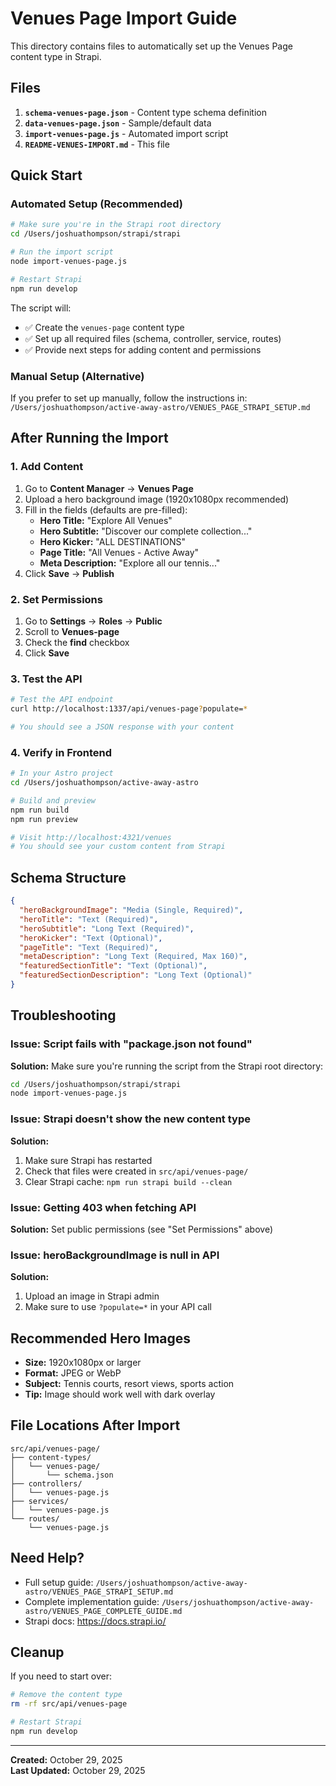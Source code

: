 # Venues Page Import Guide

This directory contains files to automatically set up the Venues Page content type in Strapi.

## Files

1. **`schema-venues-page.json`** - Content type schema definition
2. **`data-venues-page.json`** - Sample/default data
3. **`import-venues-page.js`** - Automated import script
4. **`README-VENUES-IMPORT.md`** - This file

## Quick Start

### Automated Setup (Recommended)

```bash
# Make sure you're in the Strapi root directory
cd /Users/joshuathompson/strapi/strapi

# Run the import script
node import-venues-page.js

# Restart Strapi
npm run develop
```

The script will:
- ✅ Create the `venues-page` content type
- ✅ Set up all required files (schema, controller, service, routes)
- ✅ Provide next steps for adding content and permissions

### Manual Setup (Alternative)

If you prefer to set up manually, follow the instructions in:
`/Users/joshuathompson/active-away-astro/VENUES_PAGE_STRAPI_SETUP.md`

## After Running the Import

### 1. Add Content

1. Go to **Content Manager** → **Venues Page**
2. Upload a hero background image (1920x1080px recommended)
3. Fill in the fields (defaults are pre-filled):
   - **Hero Title:** "Explore All Venues"
   - **Hero Subtitle:** "Discover our complete collection..."
   - **Hero Kicker:** "ALL DESTINATIONS"
   - **Page Title:** "All Venues - Active Away"
   - **Meta Description:** "Explore all our tennis..."
4. Click **Save** → **Publish**

### 2. Set Permissions

1. Go to **Settings** → **Roles** → **Public**
2. Scroll to **Venues-page**
3. Check the **find** checkbox
4. Click **Save**

### 3. Test the API

```bash
# Test the API endpoint
curl http://localhost:1337/api/venues-page?populate=*

# You should see a JSON response with your content
```

### 4. Verify in Frontend

```bash
# In your Astro project
cd /Users/joshuathompson/active-away-astro

# Build and preview
npm run build
npm run preview

# Visit http://localhost:4321/venues
# You should see your custom content from Strapi
```

## Schema Structure

```json
{
  "heroBackgroundImage": "Media (Single, Required)",
  "heroTitle": "Text (Required)",
  "heroSubtitle": "Long Text (Required)",
  "heroKicker": "Text (Optional)",
  "pageTitle": "Text (Required)",
  "metaDescription": "Long Text (Required, Max 160)",
  "featuredSectionTitle": "Text (Optional)",
  "featuredSectionDescription": "Long Text (Optional)"
}
```

## Troubleshooting

### Issue: Script fails with "package.json not found"

**Solution:** Make sure you're running the script from the Strapi root directory:
```bash
cd /Users/joshuathompson/strapi/strapi
node import-venues-page.js
```

### Issue: Strapi doesn't show the new content type

**Solution:** 
1. Make sure Strapi has restarted
2. Check that files were created in `src/api/venues-page/`
3. Clear Strapi cache: `npm run strapi build --clean`

### Issue: Getting 403 when fetching API

**Solution:** Set public permissions (see "Set Permissions" above)

### Issue: heroBackgroundImage is null in API

**Solution:** 
1. Upload an image in Strapi admin
2. Make sure to use `?populate=*` in your API call

## Recommended Hero Images

- **Size:** 1920x1080px or larger
- **Format:** JPEG or WebP
- **Subject:** Tennis courts, resort views, sports action
- **Tip:** Image should work well with dark overlay

## File Locations After Import

```
src/api/venues-page/
├── content-types/
│   └── venues-page/
│       └── schema.json
├── controllers/
│   └── venues-page.js
├── services/
│   └── venues-page.js
└── routes/
    └── venues-page.js
```

## Need Help?

- Full setup guide: `/Users/joshuathompson/active-away-astro/VENUES_PAGE_STRAPI_SETUP.md`
- Complete implementation guide: `/Users/joshuathompson/active-away-astro/VENUES_PAGE_COMPLETE_GUIDE.md`
- Strapi docs: https://docs.strapi.io/

## Cleanup

If you need to start over:

```bash
# Remove the content type
rm -rf src/api/venues-page

# Restart Strapi
npm run develop
```

---

**Created:** October 29, 2025  
**Last Updated:** October 29, 2025

